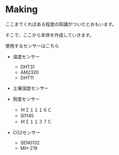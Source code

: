 # Making

ここまでくればある程度の知識がついたとおもいます。

そこで、ここから本体を作成していきます。

使用するセンサーはこちら

- 温度センサー
    - DHT31
    - AM2320
    - DHT11

- 土壌湿度センサー

- 照度センサー
    - ＭＩ１１１６Ｃ
    - SI1145
    - ＭＩ１１３７Ｃ

- CO2センサー
    - SEN0132
    - MH-Z19

